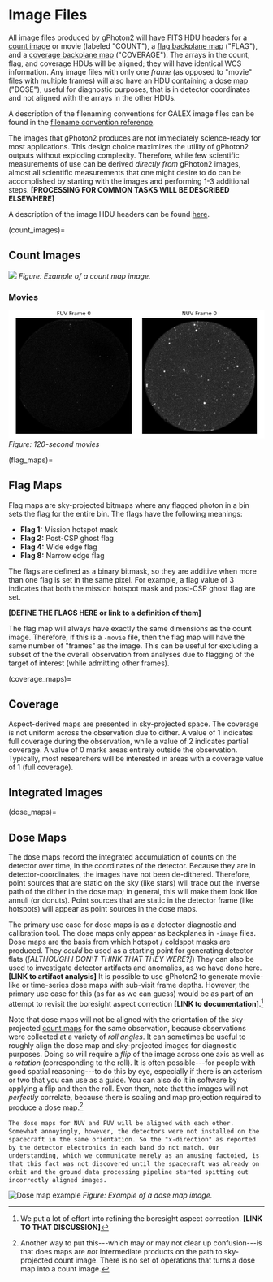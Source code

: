 # Image Files

All image files produced by gPhoton2 will have FITS HDU headers for a [count image](#count_images) or movie (labeled "COUNT"), a [flag backplane map](#flag_maps) ("FLAG"), and a [coverage backplane map](#coverage_maps) ("COVERAGE"). The arrays in the count, flag, and coverage HDUs will be aligned; they will have identical WCS information. Any image files with only one _frame_ (as opposed to "movie" files with multiple frames) will also have an HDU containing a [dose map](#dose_maps) ("DOSE"), useful for diagnostic purposes, that is in detector coordinates and not aligned with the arrays in the other HDUs.

A description of the filenaming conventions for GALEX image files can be found in the [filename convention reference](#image_filenames).

The images that gPhoton2 produces are not immediately science-ready for most applications. This design choice maximizes the utility of gPhoton2 outputs without exploding complexity. Therefore, while few scientific measurements of use can be derived _directly from_ gPhoton2 images, almost all scientific measurements that one might desire to do can be accomplished by starting with the images and performing 1-3 additional steps. **[PROCESSING FOR COMMON TASKS WILL BE DESCRIBED ELSEWHERE]**

A description of the image HDU headers can be found [here](tables/image_metadata.md).

(count_images)=
## Count Images

![](figures/cnt_images.png)
*Figure: Example of a count map image.*

### Movies

![](figures/movie_cnt.gif)
*Figure: 120-second movies*

(flag_maps)=
## Flag Maps

Flag maps are sky-projected bitmaps where any flagged photon in a bin sets the flag for the entire bin. The flags have the following meanings:  
- **Flag 1:** Mission hotspot mask  
- **Flag 2:** Post-CSP ghost flag  
- **Flag 4:** Wide edge flag  
- **Flag 8:** Narrow edge flag  

The flags are defined as a binary bitmask, so they are additive when more than one flag is set in the same pixel. For example, a flag value of 3 indicates that both the mission hotspot mask and post-CSP ghost flag are set.

**[DEFINE THE FLAGS HERE or link to a definition of them]**

The flag map will always have exactly the same dimensions as the count image. Therefore, if this is a `-movie` file, then the flag map will have the same number of "frames" as the image. This can be useful for excluding a subset of the the overall observation from analyses due to flagging of the target of interest (while admitting other frames).

(coverage_maps)=
## Coverage

Aspect-derived maps are presented in sky-projected space. The coverage is not uniform across the observation due to dither. A value of 1 indicates full coverage during the observation, while a value of 2 indicates partial coverage. A value of 0 marks areas entirely outside the observation. Typically, most researchers will be interested in areas with a coverage value of 1 (full coverage).

## Integrated Images

(dose_maps)=
## Dose Maps
The dose maps record the integrated accumulation of counts on the detector over time, in the coordinates of the detector. Because they are in detector-coordinates, the images have not been de-dithered. Therefore, point sources that are static on the sky (like stars) will trace out the inverse path of the dither in the dose map; in general, this will make them look like annuli (or donuts). Point sources that are static in the detector frame (like hotspots) will appear as point sources in the dose maps.

The primary use case for dose maps is as a detector diagnostic and calibration tool. The dose maps only appear as backplanes in `-image` files. Dose maps are the basis from which hotspot / coldspot masks are produced. They _could_ be used as a starting point for generating detector flats (_[ALTHOUGH I DON'T THINK THAT THEY WERE?]_) They can also be used to investigate detector artifacts and anomalies, as we have done here. **[LINK to artifact analysis]** It is possible to use gPhoton2 to generate movie-like or time-series dose maps with sub-visit frame depths. However, the primary use case for this (as far as we can guess) would be as part of an attempt to revisit the boresight aspect correction **[LINK to documentation]**.[^aspect_correction_note]

[^aspect_correction_note]: We put a lot of effort into refining the boresight aspect correction. **[LINK TO THAT DISCUSSION]**

Note that dose maps will not be aligned with the orientation of the sky-projected [count maps](#count_maps) for the same observation, because observations were collected at a variety of _roll angles_. It can sometimes be useful to roughly align the dose map and sky-projected images for diagnostic purposes. Doing so will require a _flip_ of the image across one axis as well as a _rotation_ (corresponding to the roll). It is often possible---for people with good spatial reasoning---to do this by eye, especially if there is an asterism or two that you can use as a guide. You can also do it in software by applying a flip and then the roll. Even then, note that the images will not _perfectly_ correlate, because there is scaling and map projection required to produce a dose map.[^dose_map]

[^dose_map]: Another way to put this---which may or may not clear up confusion---is that does maps are _not_ intermediate products on the path to sky-projected count image. There is no set of operations that turns a dose map into a count image.

```{aside}
The dose maps for NUV and FUV will be aligned with each other. Somewhat annoyingly, however, the detectors were not installed on the spacecraft in the same orientation. So the "x-direction" as reported by the detector electronics in each band do not match. Our understanding, which we communicate merely as an amusing factoied, is that this fact was not discovered until the spacecraft was already on orbit and the ground data processing pipeline started spitting out incorrectly aligned images.
```

![Dose map example](figures/dose_maps.png)
*Figure: Example of a dose map image.*